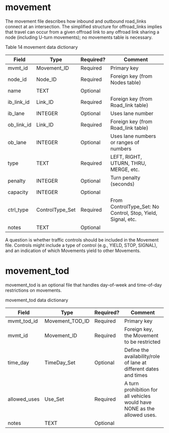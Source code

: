 # movement

The movement file describes how inbound and outbound road\_links
connect at an intersection. The simplified structure for offroad\_links
implies that travel can occur from a given offroad link to any offroad
link sharing a node (including U-turn movements); no movements table is necessary.

Table 14 movement data dictionary

| Field                                           | Type             | Required? | Comment                                                      |
| ----------------------------------------------- | ---------------- | --------- | ------------------------------------------------------------ |
| <span class="underline">mvmt\_id</span> | Movement\_ID | Required  | Primary key                                                  |
| <span class="underline">node\_id</span>         | Node\_ID         | Required  | Foreign key (from Nodes table)                               |
| name                                            | TEXT             | Optional  |                                                              |
| <span class="underline">ib_link_id</span>         | Link\_ID         | Required  | Foreign key (from Road\_link table)                          |
| <span class="underline">ib_lane</span>         | INTEGER          | Optional  | Uses lane number                                             |
| <span class="underline">ob_link_id</span>         | Link\_ID         | Required  | Foreign key (from Road\_link table)                          |
| <span class="underline">ob_lane</span>         | INTEGER          | Optional  | Uses lane numbers or ranges of numbers                       |
| type                                            | TEXT             | Required  | LEFT, RIGHT, UTURN, THRU, MERGE, etc.                        |
| penalty                                         | INTEGER          | Optional  | Turn penalty (seconds)                                       |
| capacity                                        | INTEGER          | Optional  |                                                              |
| ctrl_type                                         | ControlType\_Set | Required  | From ControlType\_Set: No Control, Stop, Yield, Signal, etc. |
| notes                                           | TEXT             | Optional  |                                                              |

A question is whether traffic controls should be included in the
Movement file. Controls might include a type of control (e.g., YIELD,
STOP, SIGNAL), and an indication of which Movements yield to other
Movements.

# movement_tod

movement_tod is an optional file that handles day-of-week and
time-of-day restrictions on movements.

movement_tod data dictionary

| Field                                                | Type                  | Required? | Comment                                                                  |
| ---------------------------------------------------- | --------------------- | --------- | ------------------------------------------------------------------------ |
| mvmt_tod\_id | Movement_TOD\_ID | Required  | Primary key                                                              |
| mvmt\_id        | Movement\_ID        | Required  | Foreign key, the Movement to be restricted                             |
| time_day               | TimeDay\_Set          | Optional  | Define the availability/role of lane at different dates and times        |
| allowed\_uses                                        | Use\_Set              | Required  | A turn prohibition for all vehicles would have NONE as the allowed uses. |
| notes                                                | TEXT                  | Optional  |                                                                          |
